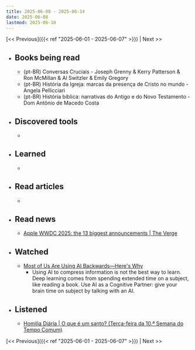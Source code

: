 ```yaml
---
title: 2025-06-08 - 2025-06-14
date: 2025-06-08
lastmod: 2025-06-10
---
```


[<< Previous]({{< ref "2025-06-01 - 2025-06-07" >}}) | Next >>

- ## Books being read
  - (pt-BR) Conversas Cruciais - Joseph Grenny & Kerry Patterson & Ron McMillan
    & Al Switzler & Emily Gregory
  - (pt-BR) História da Igreja: marcas da presença de Cristo no mundo - Angela
    Pellicciari
  - (pt-BR) História bíblica: narrativas do Antigo e do Novo Testamento - Dom
    Antônio de Macedo Costa

- ## Discovered tools
  -

- ## Learned
  -

- ## Read articles
  -

- ## Read news
  - [Apple WWDC 2025: the 13 biggest announcements | The Verge](https://www.theverge.com/news/682769/apple-wwdc-2025-biggest-announcements-ios-26)

- ## Watched
  - [Most of Us Are Using AI Backwards—Here's Why](https://www.youtube.com/watch?v=p63MKDEsuFc)
    - Using AI to compress information is not the best way to learn. Deep
      learning comes from spending extended time on a subject, like reading a
      book. Use AI as a Cognitive Partner: give your brain time on subject by
      talking with an AI.

- ## Listened
  - [Homilia Diária | O que é um santo? (Terça-feira da 10.ª Semana do Tempo Comum)](https://www.youtube.com/watch?v=bVpDS3FYutE)

[<< Previous]({{< ref "2025-06-01 - 2025-06-07" >}}) | Next >>
